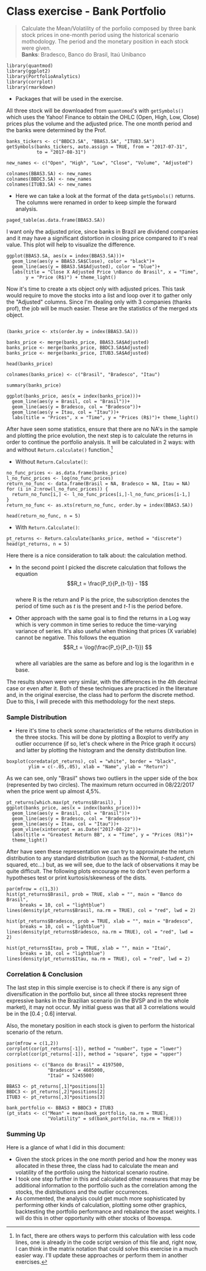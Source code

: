 
# Class exercise - Bank Portfolio

> Calculate the Mean/Volatility of the porfolio composed by three bank stock prices in one-month period using the historical scenario mothodology. The period and the monetary position in each stock were given.  
**Banks**: Bradesco, Banco do Brasil, Itaú Unibanco


```{r, message=FALSE, warning=FALSE}
library(quantmod)
library(ggplot2)
library(PortfolioAnalytics) 
library(corrplot) 
library(rmarkdown)
```


 - Packages that will be used in the exercise.
 
All three stock will be downloaded from `quantomod`'s with `getSymbols()` which uses the Yahoo! Finance  to obtain the OHLC (Open, High, Low, Close) prices plus the volume and the adjusted price. The one month period and the banks were determined by the Prof.

```{r, include = FALSE}
banks_tickers <- c("BBDC3.SA", "BBAS3.SA", "ITUB3.SA")
getSymbols(banks_tickers, auto.assign = TRUE, from = "2017-07-31",
           to = "2017-08-31")

new_names <- c("Open", "High", "Low", "Close", "Volume", "Adjusted")

colnames(BBAS3.SA) <- new_names
colnames(BBDC3.SA) <- new_names
colnames(ITUB3.SA) <- new_names
```

- Here we can take a look at the format of the data `getSymbols()` returns. The columns were renamed in order to keep simple the forward analysis.


```{r, echo = FALSE, message=FALSE, warning=FALSE}
paged_table(as.data.frame(BBAS3.SA))
```
 
I want only the adjusted price, since banks in Brazil are dividend companies and it may have a significant distortion in closing price compared to it's real value. This plot will help to visualize the difference.  

```{r, message=FALSE, warning=FALSE}
ggplot(BBAS3.SA, aes(x = index(BBAS3.SA)))+
  geom_line(aes(y = BBAS3.SA$Close), color = "black")+
  geom_line(aes(y = BBAS3.SA$Adjusted), color = "blue")+
  labs(title = "Close X Adjusted Price \nBanco do Brasil", x = "Time",
       y = "Price (R$)") + theme_light()
```
  
  
Now it's time to create a xts object only with adjusted prices.
This task would require to move the stocks into a list and loop over it to
gather only the "Adjusted" columns. Since I'm dealing only with 3 companies
(thanks prof), the job will be much easier. These are the statistics of the merged xts object.  
```{r, include = FALSE} 

(banks_price <- xts(order.by = index(BBAS3.SA)))

banks_price <- merge(banks_price, BBAS3.SA$Adjusted)
banks_price <- merge(banks_price, BBDC3.SA$Adjusted)
banks_price <- merge(banks_price, ITUB3.SA$Adjusted)

head(banks_price)

colnames(banks_price) <- c("Brasil", "Bradesco", "Itau")
```

```{r}
summary(banks_price)
```

```{r, echo=FALSE} 
ggplot(banks_price, aes(x = index(banks_price)))+
  geom_line(aes(y = Brasil, col = "Brasil"))+
  geom_line(aes(y = Bradesco, col = "Bradesco"))+
  geom_line(aes(y = Itau, col = "Itau"))+
  labs(title = "Prices", x = "Time", y = "Prices (R$)")+ theme_light()
```

  
  After have seen some statistics, ensure that there are no NA's in the sample and plotting the price evolution, the next step is to calculate the returns in order to continue the portfolio analysis. It will be calculated in 2 ways: with and without `Return.calculate()` function.[^1]  

  [^1]: In fact, there are others ways to perform this calculation with less code lines, one is already in the code script version of this file and, right now, I can think in the matrix notation that could solve this exercise in a much easier way. I'll update these approaches or perform them in another exercises.
  
  - Without `Return.Calculate()`:  
```{r}
no_func_prices <- as.data.frame(banks_price)
l_no_func_prices <- log(no_func_prices)
return_no_func <- data.frame(Brasil = NA, Bradesco = NA, Itau = NA)
for (i in 2:nrow(l_no_func_prices)) {
  return_no_func[i,] <- l_no_func_prices[i,]-l_no_func_prices[i-1,]  
}
return_no_func <- as.xts(return_no_func, order.by = index(BBAS3.SA))
```

```{r, message = FALSE, warning=FALSE}
head(return_no_func, n = 5)
```
  
  - With `Return.Calculate()`:  
```{r}
pt_returns <- Return.calculate(banks_price, method = "discrete")
head(pt_returns, n = 5)
```
  
    
Here there is a nice consideration to talk about: the calculation method.

- In the second point I picked the discrete calculation that follows the equation  
$$R_t = \frac{P_t}{P_{t-1}} - 1$$  
where R is the return and P is the price, the subscription denotes the period of time such as *t* is the present and *t-1* is the period before.  
  
- Other approach with the same goal is to find the returns in a Log way which is very common in time series to reduce the time-varying variance of series. It's also useful when thinking that prices (X variable) cannot be negative. This follows the equation  
$$R_t = \log(\frac{P_t}{P_{t-1}}) $$  
where all variables are the same as before and log is the logarithm in e base.  

The results shown were very similar, with the differences in the 4th decimal case or even after it. Both of these techniques are practiced in the literature and, in the original exercise, the class had to perform the discrete method. Due to this, I will precede with this methodology for the next steps.  
  

### Sample Distribution

- Here it's time to check some characteristics of the returns distribution in the three stocks. This will be done by plotting a Boxplot to verify any outlier occurrence (if so, let's check where in the Price graph it occurs) and latter by plotting the histogram and the density distribution line.  

```{r, echo=FALSE}
boxplot(coredata(pt_returns), col = "white", border = "black",
        ylim = c(-.05,.05), xlab = "Name", ylab = "Return")
```
  
     
   As we can see, only "Brasil" shows two outliers in the upper side of the box (represented by two circles). The maximum return occurred in 08/22/2017 when the price went up almost 4,5%.
   
```{r, echo=FALSE}
pt_returns[which.max(pt_returns$Brasil), ]
ggplot(banks_price, aes(x = index(banks_price)))+
  geom_line(aes(y = Brasil, col = "Brasil"))+
  geom_line(aes(y = Bradesco, col = "Bradesco"))+
  geom_line(aes(y = Itau, col = "Itau"))+
  geom_vline(xintercept = as.Date("2017-08-22"))+
  labs(title = "Greatest Return BB", x = "Time", y = "Prices (R$)")+
  theme_light()
```
  
  After have seen these representation we can try to approximate the return distribution to any standard distribution (such as the Normal, *t-student*, chi squared, etc...) but, as we will see, due to the lack of observations it may be quite difficult. The following plots encourage me to don't even perform a hypotheses test or print kurtosis/skewness of the dists.
  
```{r, echo=FALSE}
par(mfrow = c(1,3))
hist(pt_returns$Brasil, prob = TRUE, xlab = "", main = "Banco do Brasil", 
     breaks = 10, col = "lightblue")
lines(density(pt_returns$Brasil, na.rm = TRUE), col = "red", lwd = 2)

hist(pt_returns$Bradesco, prob = TRUE, xlab = "", main = "Bradesco", 
     breaks = 10, col = "lightblue")
lines(density(pt_returns$Bradesco, na.rm = TRUE), col = "red", lwd = 2)

hist(pt_returns$Itau, prob = TRUE, xlab = "", main = "Itaú", 
     breaks = 10, col = "lightblue")
lines(density(pt_returns$Itau, na.rm = TRUE), col = "red", lwd = 2)
```
  
  
### Correlation & Conclusion
  
  
  The last step in this simple exercise is to check if there is any sign of diversification in the portfolio but, since all three stocks represent three expressive banks in the Brazilian scenario (in the BVSP and in the whole market), it may not occur. My initial guess was that all 3 correlations would be in the [0.4 ; 0.6] interval.  
  
  Also, the monetary position in each stock is given to perform the historical scenario of the return.  
  

```{r, echo=FALSE}
par(mfrow = c(1,2))
corrplot(cor(pt_returns[-1]), method = "number", type = "lower")
corrplot(cor(pt_returns[-1]), method = "square", type = "upper")
```


```{r}
positions <- c("Banco do Brasil" = 4197500, 
               "Bradesco" = 4605000,
               "Itaú" = 5245500)

BBAS3 <- pt_returns[,1]*positions[1]
BBDC3 <- pt_returns[,2]*positions[2]
ITUB3 <- pt_returns[,3]*positions[3]

```

```{r}
bank_portfolio <- BBAS3 + BBDC3 + ITUB3
(pt_stats <- c("Mean" = mean(bank_portfolio, na.rm = TRUE),
               "Volatility" = sd(bank_portfolio, na.rm = TRUE)))
```


### Summing Up

  Here is a glance of what I did in this document: 
  
- Given the stock prices in the one month period and how the money was allocated in these three, the class had to calculate the mean and volatility of the portfolio using the historical scenario routine.  
- I took one step further in this and calculated other measures that may be additional information to the portfolio such as the correlation among the stocks, the distributions and the outlier occurrences.  
- As commented, the analysis could get much more sophisticated by performing other kinds of calculation, plotting some other graphics, backtesting the portfolio performance and rebalance the asset weights. I will do this in other opportunity with other stocks of Ibovespa.
